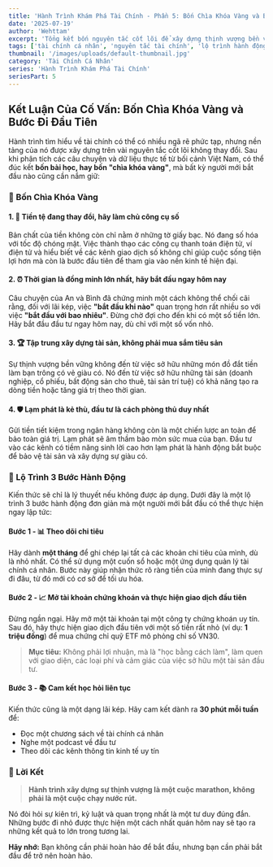 ```yaml
---
title: 'Hành Trình Khám Phá Tài Chính - Phần 5: Bốn Chìa Khóa Vàng và Bước Đi Đầu Tiên'
date: '2025-07-19'
author: 'Wehttam'
excerpt: 'Tổng kết bốn nguyên tắc cốt lõi để xây dựng thịnh vượng bền vững và lộ trình 3 bước hành động đơn giản cho người mới bắt đầu.'
tags: ['tài chính cá nhân', 'nguyên tắc tài chính', 'lộ trình hành động', 'tư duy thịnh vượng', 'học hỏi liên tục']
thumbnail: '/images/uploads/default-thumbnail.jpg'
category: 'Tài Chính Cá Nhân'
series: 'Hành Trình Khám Phá Tài Chính'
seriesPart: 5
---
```


## Kết Luận Của Cố Vấn: Bốn Chìa Khóa Vàng và Bước Đi Đầu Tiên

Hành trình tìm hiểu về tài chính có thể có nhiều ngã rẽ phức tạp, nhưng nền tảng của nó được xây dựng trên vài nguyên tắc cốt lõi không thay đổi. Sau khi phân tích các câu chuyện và dữ liệu thực tế từ bối cảnh Việt Nam, có thể đúc kết **bốn bài học, hay bốn "chìa khóa vàng"**, mà bất kỳ người mới bắt đầu nào cũng cần nắm giữ:

### 🔑 Bốn Chìa Khóa Vàng

#### 1. 📱 Tiền tệ đang thay đổi, hãy làm chủ công cụ số
Bản chất của tiền không còn chỉ nằm ở những tờ giấy bạc. Nó đang số hóa với tốc độ chóng mặt. Việc thành thạo các công cụ thanh toán điện tử, ví điện tử và hiểu biết về các kênh giao dịch số không chỉ giúp cuộc sống tiện lợi hơn mà còn là bước đầu tiên để tham gia vào nền kinh tế hiện đại.

#### 2. ⏰ Thời gian là đồng minh lớn nhất, hãy bắt đầu ngay hôm nay
Câu chuyện của An và Bình đã chứng minh một cách không thể chối cãi rằng, đối với lãi kép, việc **"bắt đầu khi nào"** quan trọng hơn rất nhiều so với việc **"bắt đầu với bao nhiêu"**. Đừng chờ đợi cho đến khi có một số tiền lớn. Hãy bắt đầu đầu tư ngay hôm nay, dù chỉ với một số vốn nhỏ.

#### 3. 🏆 Tập trung xây dựng tài sản, không phải mua sắm tiêu sản
Sự thịnh vượng bền vững không đến từ việc sở hữu những món đồ đắt tiền làm bạn trông có vẻ giàu có. Nó đến từ việc sở hữu những tài sản (doanh nghiệp, cổ phiếu, bất động sản cho thuê, tài sản trí tuệ) có khả năng tạo ra dòng tiền hoặc tăng giá trị theo thời gian.

#### 4. 🛡️ Lạm phát là kẻ thù, đầu tư là cách phòng thủ duy nhất
Gửi tiền tiết kiệm trong ngân hàng không còn là một chiến lược an toàn để bảo toàn giá trị. Lạm phát sẽ âm thầm bào mòn sức mua của bạn. Đầu tư vào các kênh có tiềm năng sinh lời cao hơn lạm phát là hành động bắt buộc để bảo vệ tài sản và xây dựng sự giàu có.

### 🚀 Lộ Trình 3 Bước Hành Động

Kiến thức sẽ chỉ là lý thuyết nếu không được áp dụng. Dưới đây là một lộ trình 3 bước hành động đơn giản mà một người mới bắt đầu có thể thực hiện ngay lập tức:

#### Bước 1 - 📊 Theo dõi chi tiêu
Hãy dành **một tháng** để ghi chép lại tất cả các khoản chi tiêu của mình, dù là nhỏ nhất. Có thể sử dụng một cuốn sổ hoặc một ứng dụng quản lý tài chính cá nhân. Bước này giúp nhận thức rõ ràng tiền của mình đang thực sự đi đâu, từ đó mới có cơ sở để tối ưu hóa.

#### Bước 2 - 📈 Mở tài khoản chứng khoán và thực hiện giao dịch đầu tiên
Đừng ngần ngại. Hãy mở một tài khoản tại một công ty chứng khoán uy tín. Sau đó, hãy thực hiện giao dịch đầu tiên với một số tiền rất nhỏ (ví dụ: **1 triệu đồng**) để mua chứng chỉ quỹ ETF mô phỏng chỉ số VN30. 

> **Mục tiêu:** Không phải lợi nhuận, mà là "học bằng cách làm", làm quen với giao diện, các loại phí và cảm giác của việc sở hữu một tài sản đầu tư.

#### Bước 3 - 📚 Cam kết học hỏi liên tục
Kiến thức cũng là một dạng lãi kép. Hãy cam kết dành ra **30 phút mỗi tuần** để:
- Đọc một chương sách về tài chính cá nhân
- Nghe một podcast về đầu tư
- Theo dõi các kênh thông tin kinh tế uy tín

### 🏁 Lời Kết

> **Hành trình xây dựng sự thịnh vượng là một cuộc marathon, không phải là một cuộc chạy nước rút.**

Nó đòi hỏi sự kiên trì, kỷ luật và quan trọng nhất là một tư duy đúng đắn. Những bước đi nhỏ được thực hiện một cách nhất quán hôm nay sẽ tạo ra những kết quả to lớn trong tương lai.

**Hãy nhớ:** Bạn không cần phải hoàn hảo để bắt đầu, nhưng bạn cần phải bắt đầu để trở nên hoàn hảo.